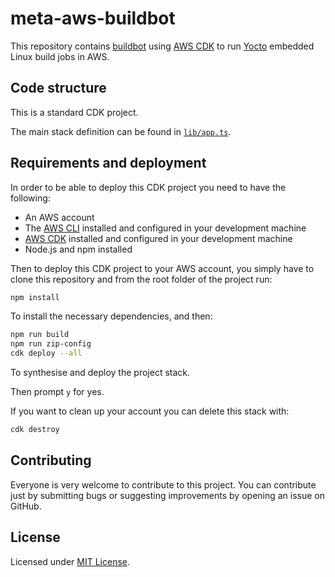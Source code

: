 # meta-aws-buildbot

This repository contains [buildbot](https://buildbot.net/) using [AWS CDK](https://aws.amazon.com/cdk/) to run [Yocto](https://www.yoctoproject.org/) embedded Linux build jobs in AWS.


## Code structure

This is a standard CDK project.

The main stack definition can be found in [`lib/app.ts`](lib/app.ts).


## Requirements and deployment

In order to be able to deploy this CDK project you need to have the following:

  - An AWS account
  - The [AWS CLI](https://aws.amazon.com/cli/) installed and configured in your development machine
  - [AWS CDK](https://aws.amazon.com/cdk/) installed and configured in your development machine
  - Node.js and npm installed

Then to deploy this CDK project to your AWS account, you simply have to clone this repository and from the root folder of the project run:

```bash
npm install
```

To install the necessary dependencies, and then:

```bash
npm run build
npm run zip-config
cdk deploy --all
```

To synthesise and deploy the project stack.

Then prompt `y` for yes.

If you want to clean up your account you can delete this stack with:

```bash
cdk destroy
```


## Contributing

Everyone is very welcome to contribute to this project.
You can contribute just by submitting bugs or suggesting improvements by 
opening an issue on GitHub.


## License

Licensed under [MIT License](LICENSE.md).
